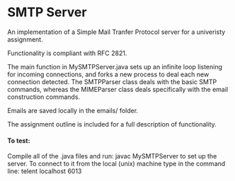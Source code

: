 # SMTP Server

An implementation of a Simple Mail Tranfer Protocol
server for a univeristy assignment.

Functionality is compliant with RFC 2821.

The main function in MySMTPServer.java sets up an 
infinite loop listening for incoming connections, 
and forks a new process to deal each new connection 
detected. The SMTPParser class deals with the 
basic SMTP commands, whereas the MIMEParser class
deals specifically with the email construction
commands.

Emails are saved locally in the emails/ folder.

The assignment outline is included for a full
description of functionality.

#### To test:

Compile all of the .java files and run:
	javac MySMTPServer
to set up the server. To connect to it from the
local (unix) machine type in the command line:
	telent localhost 6013
